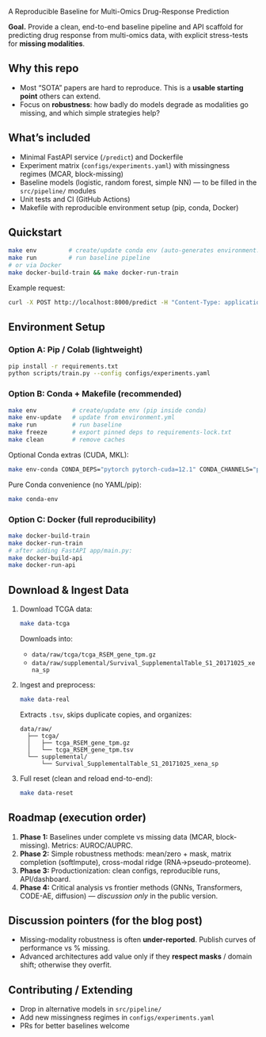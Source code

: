  A Reproducible Baseline for Multi-Omics Drug-Response Prediction

**Goal.** Provide a clean, end-to-end baseline pipeline and API scaffold for predicting drug response from multi-omics data, with explicit stress-tests for **missing modalities**.

## Why this repo
- Most “SOTA” papers are hard to reproduce. This is a **usable starting point** others can extend.
- Focus on **robustness**: how badly do models degrade as modalities go missing, and which simple strategies help?

## What’s included
- Minimal FastAPI service (`/predict`) and Dockerfile
- Experiment matrix (`configs/experiments.yaml`) with missingness regimes (MCAR, block-missing)
- Baseline models (logistic, random forest, simple NN) — to be filled in the `src/pipeline/` modules
- Unit tests and CI (GitHub Actions)
- Makefile with reproducible environment setup (pip, conda, Docker)

## Quickstart
```bash
make env         # create/update conda env (auto-generates environment.yml)
make run         # run baseline pipeline
# or via Docker
make docker-build-train && make docker-run-train
```

Example request:
```bash
curl -X POST http://localhost:8000/predict -H "Content-Type: application/json"   -d '{"features":{"g1":1.0,"g2":-2.0,"g3":0.5},"masks":{"g1":1,"g2":1,"g3":0}}'
```

## Environment Setup

### Option A: Pip / Colab (lightweight)
```bash
pip install -r requirements.txt
python scripts/train.py --config configs/experiments.yaml
```

### Option B: Conda + Makefile (recommended)
```bash
make env          # create/update env (pip inside conda)
make env-update   # update from environment.yml
make run          # run baseline
make freeze       # export pinned deps to requirements-lock.txt
make clean        # remove caches
```

Optional Conda extras (CUDA, MKL):
```bash
make env-conda CONDA_DEPS="pytorch pytorch-cuda=12.1" CONDA_CHANNELS="pytorch nvidia conda-forge"
```

Pure Conda convenience (no YAML/pip):
```bash
make conda-env
```

### Option C: Docker (full reproducibility)
```bash
make docker-build-train
make docker-run-train
# after adding FastAPI app/main.py:
make docker-build-api
make docker-run-api
```

## Download & Ingest Data

1. Download TCGA data:
   ```bash
   make data-tcga
   ```
   Downloads into:
   - `data/raw/tcga/tcga_RSEM_gene_tpm.gz`
   - `data/raw/supplemental/Survival_SupplementalTable_S1_20171025_xena_sp`

2. Ingest and preprocess:
   ```bash
   make data-real
   ```
   Extracts `.tsv`, skips duplicate copies, and organizes:
   ```
   data/raw/
     ├── tcga/
     │   ├── tcga_RSEM_gene_tpm.gz
     │   └── tcga_RSEM_gene_tpm.tsv
     └── supplemental/
         └── Survival_SupplementalTable_S1_20171025_xena_sp
   ```

3. Full reset (clean and reload end-to-end):
   ```bash
   make data-reset

## Roadmap (execution order)
1. **Phase 1:** Baselines under complete vs missing data (MCAR, block-missing). Metrics: AUROC/AUPRC.
2. **Phase 2:** Simple robustness methods: mean/zero + mask, matrix completion (softImpute), cross-modal ridge (RNA→pseudo-proteome).
3. **Phase 3:** Productionization: clean configs, reproducible runs, API/dashboard.
4. **Phase 4:** Critical analysis vs frontier methods (GNNs, Transformers, CODE-AE, diffusion) — *discussion only* in the public version.

## Discussion pointers (for the blog post)
- Missing-modality robustness is often **under-reported**. Publish curves of performance vs % missing.
- Advanced architectures add value only if they **respect masks** / domain shift; otherwise they overfit.

## Contributing / Extending
- Drop in alternative models in `src/pipeline/`
- Add new missingness regimes in `configs/experiments.yaml`
- PRs for better baselines welcome

